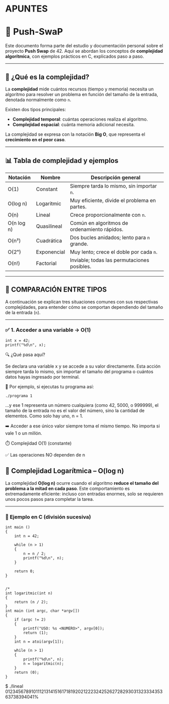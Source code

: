 # APUNTES

# 🧠 Push-SwaP

Este documento forma parte del estudio y documentación personal sobre el proyecto **Push Swap** de 42. Aquí se abordan los conceptos de **complejidad algorítmica**, con ejemplos prácticos en C, explicados paso a paso.

---

## 📌 ¿Qué es la complejidad?

La **complejidad** mide cuántos recursos (tiempo y memoria) necesita un algoritmo para resolver un problema en función del tamaño de la entrada, denotada normalmente como `n`.

Existen dos tipos principales:

- **Complejidad temporal**: cuántas operaciones realiza el algoritmo.
- **Complejidad espacial**: cuánta memoria adicional necesita.

La complejidad se expresa con la notación **Big O**, que representa el **crecimiento en el peor caso**.

---

## 📊 Tabla de complejidad y ejemplos

| Notación     | Nombre         | Descripción general                         |
|--------------|----------------|---------------------------------------------|
| O(1)         | Constant      | Siempre tarda lo mismo, sin importar `n`.   |
| O(log n)     | Logaritmic    | Muy eficiente, divide el problema en partes.|
| O(n)         | Lineal         | Crece proporcionalmente con `n`.            |
| O(n log n)   | Quasilineal    | Común en algoritmos de ordenamiento rápidos.|
| O(n²)        | Cuadrática     | Dos bucles anidados; lento para `n` grande. |
| O(2ⁿ)        | Exponencial    | Muy lento; crece el doble por cada `n`.     |
| O(n!)        | Factorial      | Inviable; todas las permutaciones posibles. |

---

## 📏 COMPARACIÓN ENTRE TIPOS 

A continuación se explican tres situaciones comunes con sus respectivas complejidades, para entender cómo se comportan dependiendo del tamaño de la entrada (`n`).

---

### ✅ 1. Acceder a una variable → **O(1)**

    int x = 42;
    printf("%d\n", x);

🔍 ¿Qué pasa aquí?

Se declara una variable x y se accede a su valor directamente. Esta acción siempre tarda lo mismo, sin importar el tamaño del programa o cuántos datos hayas ingresado por terminal.

📌 Por ejemplo, si ejecutas tu programa así:

    ./programa 1

…y ese 1 representa un número cualquiera (como 42, 5000, o 999999), el tamaño de la entrada no es el valor del número, sino la cantidad de elementos. Como solo hay uno, n = 1.

➡️ Acceder a ese único valor siempre toma el mismo tiempo. No importa si vale 1 o un millón.

⏱️ Complejidad
O(1) (constante)

✅ Las operaciones NO dependen de n

## 🔷 Complejidad Logarítmica – O(log n)

La complejidad **O(log n)** ocurre cuando el algoritmo **reduce el tamaño del problema a la mitad en cada paso**. Este comportamiento es extremadamente eficiente: incluso con entradas enormes, solo se requieren unos pocos pasos para completar la tarea.

---

### 📌 Ejemplo en C (división sucesiva)
    
    int main ()
    {
        int n = 42;
    
        while (n > 1)
        {
            n = n / 2;
            printf("%d\n", n);
        }
    
        return 0;
    }
    
    
    /*
    int logaritmic(int n)
    {
        return (n / 2);
    }
    int main (int argc, char *argv[])
    {
        if (argc != 2)
        {
            printf("USO: %s <NUMERO>", argv[0]);
            return (1);
        }
        int n = atoi(argv[1]);
        
        while (n > 1)
        {
            printf("%d\n", n);
            n = logaritmic(n);
        }
        return (0);
    }

$ ./lineal                                                                  
01234567891011121314151617181920212223242526272829303132333435363738394041% 
